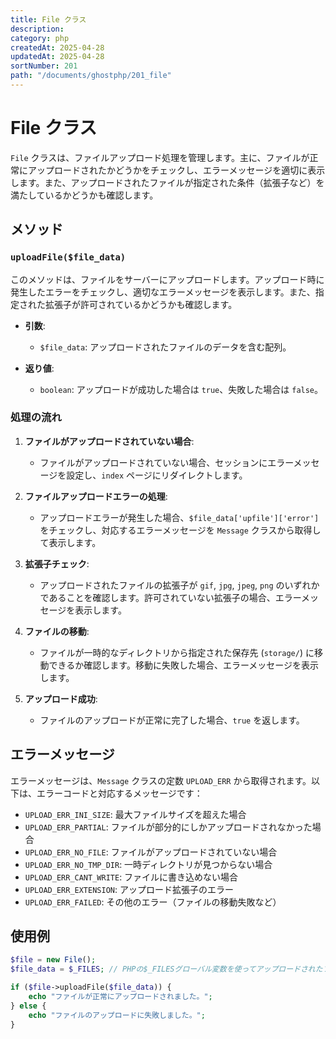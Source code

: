 ```yaml
---
title: File クラス
description:
category: php
createdAt: 2025-04-28
updatedAt: 2025-04-28
sortNumber: 201
path: "/documents/ghostphp/201_file"
---
```


# File クラス

`File` クラスは、ファイルアップロード処理を管理します。主に、ファイルが正常にアップロードされたかどうかをチェックし、エラーメッセージを適切に表示します。また、アップロードされたファイルが指定された条件（拡張子など）を満たしているかどうかも確認します。

## メソッド

### `uploadFile($file_data)`
このメソッドは、ファイルをサーバーにアップロードします。アップロード時に発生したエラーをチェックし、適切なエラーメッセージを表示します。また、指定された拡張子が許可されているかどうかも確認します。

- **引数**: 
  - `$file_data`: アップロードされたファイルのデータを含む配列。
  
- **返り値**: 
  - `boolean`: アップロードが成功した場合は `true`、失敗した場合は `false`。

### 処理の流れ

1. **ファイルがアップロードされていない場合**:
   - ファイルがアップロードされていない場合、セッションにエラーメッセージを設定し、`index` ページにリダイレクトします。

2. **ファイルアップロードエラーの処理**:
   - アップロードエラーが発生した場合、`$file_data['upfile']['error']` をチェックし、対応するエラーメッセージを `Message` クラスから取得して表示します。

3. **拡張子チェック**:
   - アップロードされたファイルの拡張子が `gif`, `jpg`, `jpeg`, `png` のいずれかであることを確認します。許可されていない拡張子の場合、エラーメッセージを表示します。

4. **ファイルの移動**:
   - ファイルが一時的なディレクトリから指定された保存先 (`storage/`) に移動できるか確認します。移動に失敗した場合、エラーメッセージを表示します。

5. **アップロード成功**:
   - ファイルのアップロードが正常に完了した場合、`true` を返します。

## エラーメッセージ

エラーメッセージは、`Message` クラスの定数 `UPLOAD_ERR` から取得されます。以下は、エラーコードと対応するメッセージです：

- `UPLOAD_ERR_INI_SIZE`: 最大ファイルサイズを超えた場合
- `UPLOAD_ERR_PARTIAL`: ファイルが部分的にしかアップロードされなかった場合
- `UPLOAD_ERR_NO_FILE`: ファイルがアップロードされていない場合
- `UPLOAD_ERR_NO_TMP_DIR`: 一時ディレクトリが見つからない場合
- `UPLOAD_ERR_CANT_WRITE`: ファイルに書き込めない場合
- `UPLOAD_ERR_EXTENSION`: アップロード拡張子のエラー
- `UPLOAD_ERR_FAILED`: その他のエラー（ファイルの移動失敗など）

## 使用例
```php
$file = new File();
$file_data = $_FILES; // PHPの$_FILESグローバル変数を使ってアップロードされたファイル情報を取得

if ($file->uploadFile($file_data)) {
    echo "ファイルが正常にアップロードされました。";
} else {
    echo "ファイルのアップロードに失敗しました。";
}
